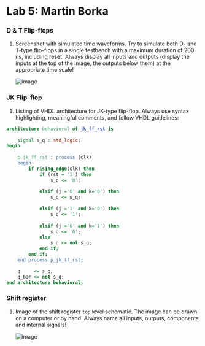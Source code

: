 # Lab 5: Martin Borka

### D & T Flip-flops

1. Screenshot with simulated time waveforms. Try to simulate both D- and T-type flip-flops in a single testbench with a maximum duration of 200 ns, including reset. Always display all inputs and outputs (display the inputs at the top of the image, the outputs below them) at the appropriate time scale!

   ![image](https://user-images.githubusercontent.com/65703172/224847769-747eee70-b58b-418f-8e67-583e0c6fce50.png)



### JK Flip-flop

1. Listing of VHDL architecture for JK-type flip-flop. Always use syntax highlighting, meaningful comments, and follow VHDL guidelines:

```vhdl
architecture behavioral of jk_ff_rst is
    
    signal s_q : std_logic;
begin
    
    p_jk_ff_rst : process (clk)
    begin
        if rising_edge(clk) then
            if (rst = '1') then
                s_q <= '0';
                
            elsif (j ='0' and k='0') then
                s_q <= s_q;
                
            elsif (j ='1' and k='0') then
            	s_q <= '1';
               
            elsif (j ='0' and k='1') then
            	s_q <= '0';
            else
                s_q <= not s_q;
            end if;
        end if;
    end process p_jk_ff_rst;

    q     <= s_q;
    q_bar <= not s_q;
end architecture behavioral;
```

### Shift register

1. Image of the shift register `top` level schematic. The image can be drawn on a computer or by hand. Always name all inputs, outputs, components and internal signals!

   ![image](https://user-images.githubusercontent.com/65703172/224851908-73eff224-3302-42f6-8fb2-43cd5621f53f.png)
